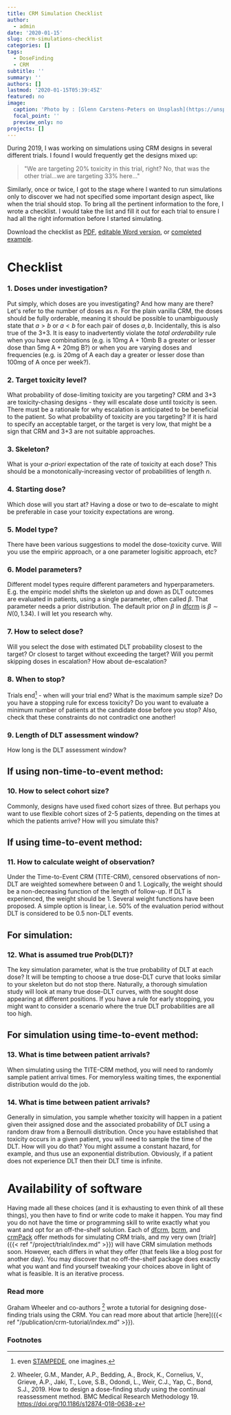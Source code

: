 ```yaml
---
title: CRM Simulation Checklist
author: 
  - admin
date: '2020-01-15'
slug: crm-simulations-checklist
categories: []
tags:
  - DoseFinding
  - CRM
subtitle: ''
summary: ''
authors: []
lastmod: '2020-01-15T05:39:45Z'
featured: no
image:
  caption: 'Photo by : [Glenn Carstens-Peters on Unsplash](https://unsplash.com/photos/RLw-UC03Gwc)'
  focal_point: ''
  preview_only: no
projects: []
---
```


During 2019, I was working on simulations using CRM designs in several different trials.
I found I would frequently get the designs mixed up:

> "We are targeting 20% toxicity in this trial, right? No, that was the other trial...we are targeting 33% here..."

Similarly, once or twice, I got to the stage where I wanted to run simulations only to discover we had not specified some important design aspect, like when the trial should stop.
To bring all the pertinent information to the fore, I wrote a checklist.
I would take the list and fill it out for each trial to ensure I had all the right information before I started simulating.

Download the checklist as [PDF](/doc/CrmSimulationChecklist-1.0.pdf), [editable Word version](/doc/CrmSimulationChecklist-1.0.docx), or [completed example](/doc/CrmSimulationChecklist-Example-1.0.pdf).


# Checklist

### 1. Doses under investigation?
Put simply, which doses are you investigating?
And how many are there?
Let's refer to the number of doses as $n$.
For the plain vanilla CRM, the doses should be fully orderable, meaning it should be possible to unambiguously state that $a > b$ or $a < b$ for each pair of doses $a, b$.
Incidentally, this is also true of the 3+3.
It is easy to inadvertently violate the _total orderability_ rule when you have combinations (e.g. is 10mg A + 10mb B a greater or lesser dose than 5mg A + 20mg B?) or when you are varying doses and frequencies (e.g. is 20mg of A each day a greater or lesser dose than 100mg of A once per week?).



### 2. Target toxicity level?
What probability of dose-limiting toxicity are you targeting?
CRM and 3+3 are toxicity-chasing designs - they will escalate dose until toxicity is seen.
There must be a rationale for why escalation is anticipated to be beneficial to the patient.
So what probability of toxicity are you targeting?
If it is hard to specify an acceptable target, or the target is very low, that might be a sign that CRM and 3+3 are not suitable approaches.


### 3. Skeleton?
What is your _a-priori_ expectation of the rate of toxicity at each dose?
This should be a monotonically-increasing vector of probabilities of length $n$.


### 4. Starting dose?
Which dose will you start at? 
Having a dose or two to de-escalate to might be preferable in case your toxicity expectations are wrong.


### 5. Model type?
There have been various suggestions to model the dose-toxicity curve.
Will you use the empiric approach, or a one parameter logisitic approach, etc?


### 6. Model parameters?
Different model types require different parameters and hyperparameters.
E.g. the empiric model shifts the skeleton up and down as DLT outcomes are evaluated in patients, using a single parameter, often called $\beta$.
That parameter needs a prior distribution.
The default prior on $\beta$ in [dfcrm](https://cran.r-project.org/package=dfcrm) is $\beta \sim N(0, 1.34)$.
I will let you research why.


### 7. How to select dose?
Will you select the dose with estimated DLT probability closest to the target?
Or closest to target without exceeding the target?
Will you permit skipping doses in escalation?
How about de-escalation?


### 8. When to stop?
Trials end[^1] - when will your trial end?
What is the maximum sample size?
Do you have a stopping rule for excess toxicity?
Do you want to evaluate a minimum number of patients at the candidate dose before you stop?
Also, check that these constraints do not contradict one another!


### 9. Length of DLT assessment window?
How long is the DLT assessment window?


## If using non-time-to-event method:

### 10. How to select cohort size?
Commonly, designs have used fixed cohort sizes of three.
But perhaps you want to use flexible cohort sizes of 2-5 patients, depending on the times at which the patients arrive?
How will you simulate this?


## If using time-to-event method:

### 11. How to calculate weight of observation?
Under the Time-to-Event CRM (TITE-CRM), censored observations of non-DLT are weighted somewhere between 0 and 1.
Logically, the weight should be a non-decreasing function of the length of follow-up.
If DLT is experienced, the weight should be 1.
Several weight functions have been proposed.
A simple option is linear, i.e. 50% of the evaluation period without DLT is considered to be 0.5 non-DLT events.


## For simulation:

### 12. What is assumed true Prob(DLT)?
The key simulation parameter, what is the true probability of DLT at each dose?
It will be tempting to choose a true dose-DLT curve that looks similar to your skeleton but do not stop there.
Naturally, a thorough simulation study will look at many true dose-DLT curves, with the sought dose appearing at different positions.
If you have a rule for early stopping, you might want to consider a scenario where the true DLT probabilities are all too high.


## For simulation using time-to-event method:

### 13. What is time between patient arrivals?
When simulating using the TITE-CRM method, you will need to randomly sample patient arrival times. 
For memoryless waiting times, the exponential distribution would do the job.


### 14. What is time between patient arrivals?
Generally in simulation, you sample whether toxicity will happen in a patient given their assigned dose and the associated probability of DLT using a random draw from a Bernoulli distribution.
Once you have established that toxicity occurs in a given patient, you will need to sample the time of the DLT. 
How will you do that?
You might assume a constant hazard, for example, and thus use an exponential distribution.
Obviously, if a patient does not experience DLT then their DLT time is infinite.



# Availability of software
Having made all these choices (and it is exhausting to even think of all these things), you then have to find or write code to make it happen.
You may find you do not have the time or programming skill to write exactly what you want and opt for an off-the-shelf solution.
Each of [dfcrm](https://cran.r-project.org/package=dfcrm), [bcrm](https://cran.r-project.org/package=bcrm), and [crmPack](https://cran.r-project.org/package=crmPack) offer methods for simulating CRM trials, and my very own [trialr]({{< ref "/project/trialr/index.md" >}}) will have CRM simulation methods soon.
However, each differs in what they offer (that feels like a blog post for another day).
You may discover that no off-the-shelf package does exactly what you want and find yourself tweaking your choices above in light of what is feasible.
It is an iterative process.



### Read more
Graham Wheeler and co-authors [^2] wrote a tutorial for designing dose-finding trials using the CRM.
You can read more about that article [here]({{< ref "/publication/crm-tutorial/index.md" >}}).



### Footnotes
[^1]: even [STAMPEDE](http://www.stampedetrial.org/), one imagines.

[^2]: Wheeler, G.M., Mander, A.P., Bedding, A., Brock, K., Cornelius, V., Grieve, A.P., Jaki, T., Love, S.B., Odondi, L., Weir, C.J., Yap, C., Bond, S.J., 2019. How to design a dose-finding study using the continual reassessment method. BMC Medical Research Methodology 19. https://doi.org/10.1186/s12874-018-0638-z
